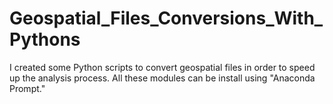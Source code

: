 # Geospatial_Files_Conversions_With_Pythons

I created some Python scripts to convert geospatial files in order to speed up the analysis process. All these modules can be install using "Anaconda Prompt."
